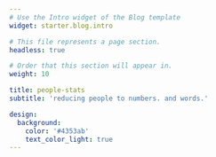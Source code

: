 ```yaml
---
# Use the Intro widget of the Blog template
widget: starter.blog.intro

# This file represents a page section.
headless: true

# Order that this section will appear in.
weight: 10

title: people-stats 
subtitle: 'reducing people to numbers. and words.'

design:
  background:
    color: '#4353ab'
    text_color_light: true
---
```

